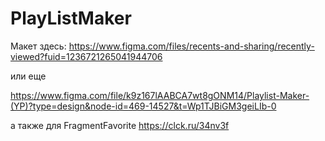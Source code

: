 # PlayListMaker
Макет здесь: 
https://www.figma.com/files/recents-and-sharing/recently-viewed?fuid=1236721265041944706

или еще 

https://www.figma.com/file/k9z167lAABCA7wt8gONM14/Playlist-Maker-(YP)?type=design&node-id=469-14527&t=Wp1TJBiGM3geiLIb-0

а также для FragmentFavorite https://clck.ru/34nv3f
